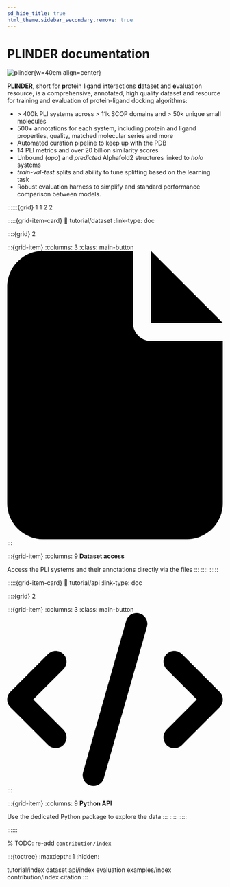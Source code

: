 ```yaml
---
sd_hide_title: true
html_theme.sidebar_secondary.remove: true
---
```


# PLINDER documentation


![plinder](/static/assets/general/plinder_logo.png){w=40em align=center}

**PLINDER**, short for **p**rotein **l**igand **in**teractions **d**ataset and
**e**valuation **r**esource, is a comprehensive, annotated, high quality dataset and
resource for training and evaluation of protein-ligand docking algorithms:

- \> 400k PLI systems across > 11k SCOP domains and > 50k unique small molecules
- 500+ annotations for each system, including protein and ligand properties, quality,
  matched molecular series and more
- Automated curation pipeline to keep up with the PDB
- 14 PLI metrics and over 20 billion similarity scores
- Unbound \(_apo_\) and _predicted_ Alphafold2 structures linked to _holo_ systems
- _train-val-test_ splits and ability to tune splitting based on the learning task
- Robust evaluation harness to simplify and standard performance comparison between models.


::::::{grid} 1 1 2 2

:::::{grid-item-card}
:link: tutorial/dataset
:link-type: doc

::::{grid} 2

:::{grid-item}
:columns: 3
:class: main-button
<svg class="main-button-icon" xmlns="http://www.w3.org/2000/svg" viewBox="0 0 384 512"><!--!Font Awesome Free 6.6.0 by @fontawesome - https://fontawesome.com License - https://fontawesome.com/license/free Copyright 2024 Fonticons, Inc.--><path d="M0 64C0 28.7 28.7 0 64 0L224 0l0 128c0 17.7 14.3 32 32 32l128 0 0 288c0 35.3-28.7 64-64 64L64 512c-35.3 0-64-28.7-64-64L0 64zm384 64l-128 0L256 0 384 128z"/></svg>
:::

:::{grid-item}
:columns: 9
**Dataset access**

Access the PLI systems and their annotations directly via the files
:::
::::
:::::


:::::{grid-item-card}
:link: tutorial/api
:link-type: doc

::::{grid} 2

:::{grid-item}
:columns: 3
:class: main-button
<svg class="main-button-icon" xmlns="http://www.w3.org/2000/svg" viewBox="0 0 640 512"><!--!Font Awesome Free 6.6.0 by @fontawesome - https://fontawesome.com License - https://fontawesome.com/license/free Copyright 2024 Fonticons, Inc.--><path d="M392.8 1.2c-17-4.9-34.7 5-39.6 22l-128 448c-4.9 17 5 34.7 22 39.6s34.7-5 39.6-22l128-448c4.9-17-5-34.7-22-39.6zm80.6 120.1c-12.5 12.5-12.5 32.8 0 45.3L562.7 256l-89.4 89.4c-12.5 12.5-12.5 32.8 0 45.3s32.8 12.5 45.3 0l112-112c12.5-12.5 12.5-32.8 0-45.3l-112-112c-12.5-12.5-32.8-12.5-45.3 0zm-306.7 0c-12.5-12.5-32.8-12.5-45.3 0l-112 112c-12.5 12.5-12.5 32.8 0 45.3l112 112c12.5 12.5 32.8 12.5 45.3 0s12.5-32.8 0-45.3L77.3 256l89.4-89.4c12.5-12.5 12.5-32.8 0-45.3z"/></svg>
:::

:::{grid-item}
:columns: 9
**Python API**

Use the dedicated Python package to explore the data
:::
::::
:::::

::::::

% TODO: re-add `contribution/index`

:::{toctree}
:maxdepth: 1
:hidden:

tutorial/index
dataset
api/index
evaluation
examples/index
contribution/index
citation
:::
